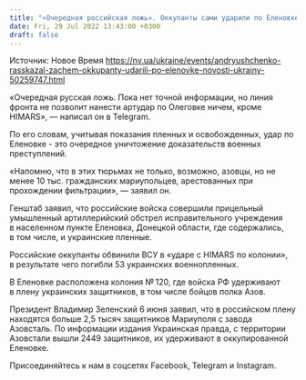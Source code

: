 ```yaml
---
title: "«Очередная российская ложь». Оккупанты сами ударили по Еленовке, чтобы уничтожить доказательства преступлений — советник мэра Мариуполя"
date: Fri, 29 Jul 2022 13:43:00 +0300
draft: false
---
```

Источник: Новое Время https://nv.ua/ukraine/events/andryushchenko-rasskazal-zachem-okkupanty-udarili-po-elenovke-novosti-ukrainy-50259747.html


«Очередная русская ложь. Пока нет точной информации, но линия фронта не позволит нанести артудар по Олеговке ничем, кроме HIMARS», — написал он в Telegram.

По его словам, учитывая показания пленных и освобожденных, удар по Еленовке - это очередное уничтожение доказательств военных преступлений.

«Напомню, что в этих тюрьмах не только, возможно, азовцы, но не менее 10 тыс. гражданских мариупольцев, арестованных при прохождении фильтрации», — заявил он.

 Генштаб заявил, что российские войска совершили прицельный умышленный артиллерийский обстрел исправительного учреждения в населенном пункте Еленовка, Донецкой области, где содержались, в том числе, и украинские пленные.

Российские оккупанты обвинили ВСУ в «ударе с HIMARS по колонии», в результате чего погибли 53 украинских военнопленных.

В Еленовке расположена колония № 120, где войска РФ удерживают в плену украинских защитников, в том числе бойцов полка Азов.

Президент Владимир Зеленский 6 июня заявил, что в российском плену находятся больше 2,5 тысяч защитников Мариуполя с завода Азовсталь. По информации издания Украинская правда, с территории Азовстали вышли 2449 защитников, их удерживают в оккупированной Еленовке.

Присоединяйтесь к нам в соцсетях Facebook, Telegram и Instagram.
